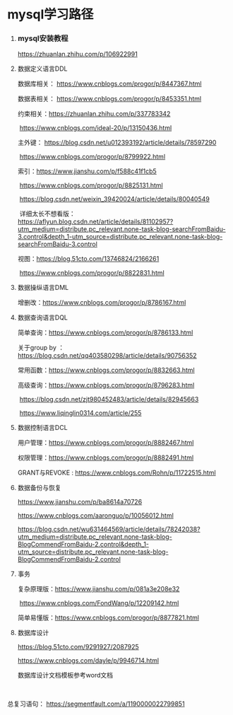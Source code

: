 # mysql学习路径

1. ### mysql安装教程

   https://zhuanlan.zhihu.com/p/106922991

2. 数据定义语言DDL

   数据库相关： https://www.cnblogs.com/progor/p/8447367.html

   数据表相关： https://www.cnblogs.com/progor/p/8453351.html

   约束相关：https://zhuanlan.zhihu.com/p/337783342

   ​				   https://www.cnblogs.com/ideal-20/p/13150436.html

   主外键： https://blog.csdn.net/u012393192/article/details/78597290

   ​				https://www.cnblogs.com/progor/p/8799922.html

   索引：https://www.jianshu.com/p/f588c41f1cb5

   ​			https://www.cnblogs.com/progor/p/8825131.html

   ​			https://blog.csdn.net/weixin_39420024/article/details/80040549

   ​			详细太长不想看版：https://aflyun.blog.csdn.net/article/details/81102957?utm_medium=distribute.pc_relevant.none-task-blog-searchFromBaidu-3.control&depth_1-utm_source=distribute.pc_relevant.none-task-blog-searchFromBaidu-3.control

   视图：https://blog.51cto.com/13746824/2166261

   ​			https://www.cnblogs.com/progor/p/8822831.html

   

3. 数据操纵语言DML

   增删改：https://www.cnblogs.com/progor/p/8786167.html

4. 数据查询语言DQL

   简单查询：https://www.cnblogs.com/progor/p/8786133.html

   关于group by ： https://blog.csdn.net/qq403580298/article/details/90756352

   常用函数：https://www.cnblogs.com/progor/p/8832663.html

   高级查询：https://www.cnblogs.com/progor/p/8796283.html

   ​			   	https://blog.csdn.net/zjt980452483/article/details/82945663

   ​				   https://www.liqinglin0314.com/article/255

5. 数据控制语言DCL

   用户管理：https://www.cnblogs.com/progor/p/8882467.html

   权限管理：https://www.cnblogs.com/progor/p/8882491.html

   GRANT与REVOKE : https://www.cnblogs.com/Rohn/p/11722515.html

6. 数据备份与恢复

   https://www.jianshu.com/p/ba8614a70726

   https://www.cnblogs.com/aaronguo/p/10056012.html

   https://blog.csdn.net/wu631464569/article/details/78242038?utm_medium=distribute.pc_relevant.none-task-blog-BlogCommendFromBaidu-2.control&depth_1-utm_source=distribute.pc_relevant.none-task-blog-BlogCommendFromBaidu-2.control

7. 事务

   复杂原理版：https://www.jianshu.com/p/081a3e208e32

   ​					https://www.cnblogs.com/FondWang/p/12209142.html

   简单易懂版：https://www.cnblogs.com/progor/p/8877821.html

8. 数据库设计

   https://blog.51cto.com/9291927/2087925

   https://www.cnblogs.com/dayle/p/9946714.html

   数据库设计文档模板参考word文档

   





​						









总复习语句： https://segmentfault.com/a/1190000022799851



